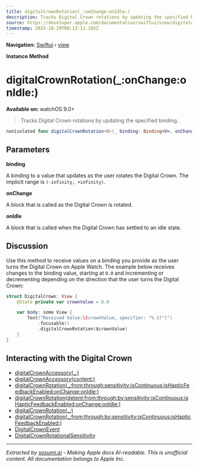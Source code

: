 ```yaml
---
title: digitalCrownRotation(_:onChange:onIdle:)
description: Tracks Digital Crown rotations by updating the specified binding.
source: https://developer.apple.com/documentation/swiftui/view/digitalcrownrotation(_:onchange:onidle:)
timestamp: 2025-10-29T00:13:11.195Z
---
```


**Navigation:** [Swiftui](/documentation/swiftui) › [view](/documentation/swiftui/view)

**Instance Method**

# digitalCrownRotation(_:onChange:onIdle:)

**Available on:** watchOS 9.0+

> Tracks Digital Crown rotations by updating the specified binding.

```swift
nonisolated func digitalCrownRotation<V>(_ binding: Binding<V>, onChange: @escaping (DigitalCrownEvent) -> Void = { _ in }, onIdle: @escaping () -> Void = { }) -> some View where V : BinaryFloatingPoint
```

## Parameters

**binding**

A binding to a value that updates as the user rotates the Digital Crown. The implicit range is `(-infinity, +infinity)`.



**onChange**

A block that is called as the Digital Crown is rotated.



**onIdle**

A block that is called when the Digital Crown has settled to an idle state.



## Discussion

Use this method to receive values on a binding you provide as the user turns the Digital Crown on Apple Watch. The example below receives changes to the binding value, starting at `0.0` and incrementing or decrementing depending on the direction that the user turns the Digital Crown:

```swift
struct DigitalCrown: View {
    @State private var crownValue = 0.0

    var body: some View {
        Text("Received Value:\(crownValue, specifier: "%.1f")")
            .focusable()
            .digitalCrownRotation($crownValue)
    }
}
```



## Interacting with the Digital Crown

- [digitalCrownAccessory(_:)](/documentation/swiftui/view/digitalcrownaccessory(_:))
- [digitalCrownAccessory(content:)](/documentation/swiftui/view/digitalcrownaccessory(content:))
- [digitalCrownRotation(_:from:through:sensitivity:isContinuous:isHapticFeedbackEnabled:onChange:onIdle:)](/documentation/swiftui/view/digitalcrownrotation(_:from:through:sensitivity:iscontinuous:ishapticfeedbackenabled:onchange:onidle:))
- [digitalCrownRotation(detent:from:through:by:sensitivity:isContinuous:isHapticFeedbackEnabled:onChange:onIdle:)](/documentation/swiftui/view/digitalcrownrotation(detent:from:through:by:sensitivity:iscontinuous:ishapticfeedbackenabled:onchange:onidle:))
- [digitalCrownRotation(_:)](/documentation/swiftui/view/digitalcrownrotation(_:))
- [digitalCrownRotation(_:from:through:by:sensitivity:isContinuous:isHapticFeedbackEnabled:)](/documentation/swiftui/view/digitalcrownrotation(_:from:through:by:sensitivity:iscontinuous:ishapticfeedbackenabled:))
- [DigitalCrownEvent](/documentation/swiftui/digitalcrownevent)
- [DigitalCrownRotationalSensitivity](/documentation/swiftui/digitalcrownrotationalsensitivity)

---

*Extracted by [sosumi.ai](https://sosumi.ai) - Making Apple docs AI-readable.*
*This is unofficial content. All documentation belongs to Apple Inc.*
